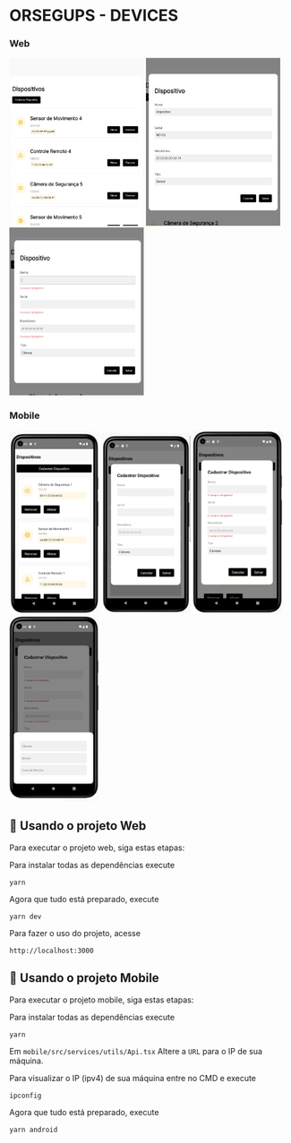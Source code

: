 # ORSEGUPS - DEVICES

### Web
<img src="assets/web1.png" alt="Projeto Web" width="240px" height="300px">
<img src="assets/web2.png" alt="Projeto Web" width="240px" height="300px">
<img src="assets/web3.png" alt="Projeto Web" width="240px" height="300px">

### Mobile
<img src="assets/mobile1.png" alt="Projeto Mobile" width="160px">
<img src="assets/mobile2.png" alt="Projeto Mobile" width="160px">
<img src="assets/mobile3.png" alt="Projeto Mobile" width="160px">
<img src="assets/mobile4.png" alt="Projeto Mobile" width="160px">

## 🚀 Usando o projeto Web

Para executar o projeto web, siga estas etapas:

Para instalar todas as dependências execute

```
yarn
```

Agora que tudo está preparado, execute

```
yarn dev
```

Para fazer o uso do projeto, acesse

```
http://localhost:3000
```

## 🚀 Usando o projeto Mobile

Para executar o projeto mobile, siga estas etapas:

Para instalar todas as dependências execute

```
yarn
```

Em `mobile/src/services/utils/Api.tsx` Altere a `URL` para o IP de sua máquina.

Para visualizar o IP (ipv4) de sua máquina entre no CMD e execute
```
ipconfig
```

Agora que tudo está preparado, execute

```
yarn android
```